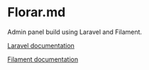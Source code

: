 # Florar.md

Admin panel build using Laravel and Filament.

[Laravel documentation](https://laravel.com/docs/11.x)

[Filament documentation](https://filamentphp.com/docs/3.x/panels/installation)
